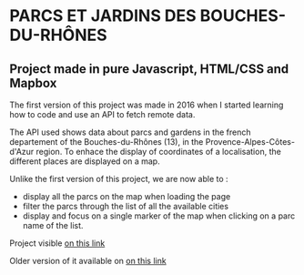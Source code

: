 # PARCS ET JARDINS DES BOUCHES-DU-RHÔNES

## Project made in pure Javascript, HTML/CSS and Mapbox

The first version of this project was made in 2016 when I started learning how to code and use an API to fetch remote data.

The API used shows data about parcs and gardens in the french departement of the Bouches-du-Rhônes (13), in the Provence-Alpes-Côtes-d'Azur region. To enhace the display of coordinates of a localisation, the different places are displayed on a map.

Unlike the first version of this project, we are now able to :

- display all the parcs on the map when loading the page
- filter the parcs through the list of all the available cities
- display and focus on a single marker of the map when clicking on a parc name of the list.

Project visible [on this link](https://akubit.github.io/parcsetjardins)

Older version of it available on [on this link](https://eukavlin.github.io/parcsetjardins)
